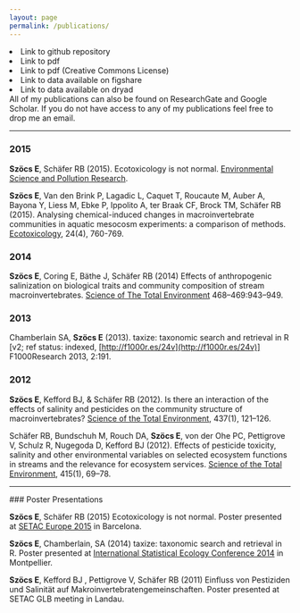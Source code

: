 ```yaml
---
layout: page
permalink: /publications/
---
```



<div class="row">
  <div class="col-md-5">
    <div class="container">
      <div class='sidebar'>
	<li><span style="color:#e14000"><i class="fa fa-github"></i></span> Link to github repository</li>
	<li><span style="color:#e14000"><i class="fa fa-file-pdf-o"></i></span> Link to pdf </li>
	<li><span style="color:#e14000"><i class="cc cc-cc"></i></span> Link to pdf (Creative Commons License)</li>
	<li><span style="color:#e14000"><i class="ai ai-figshare"></i></span> Link to data available on figshare </li>
	<li><span style="color:#e14000"><i class="ai ai-dryad"></i></span> Link to data available on dryad</li>
	</div>
    </div>
  </div>
  <div class="col-md-7">
          All of my publications can also be found on ResearchGate and  Google Scholar. If you do not have access to any of my publications feel free to drop me an email.
  </div>
</div>

<hr>

<div class="publist" markdown="1">

### 2015

**Szöcs E**,  Schäfer RB (2015). Ecotoxicology is not normal. [Environmental Science and Pollution Research](http://link.springer.com/article/10.1007%2Fs11356-015-4579-3). <a href="https://github.com/EDiLD/usetheglm"><i class="fa fa-github"></i></a> <a href="https://github.com/EDiLD/usetheglm/raw/master/manuscript/final/report.pdf"><i class="fa fa-file-pdf-o"></i></a> 

**Szöcs E**, Van den Brink P, Lagadic L, Caquet T, Roucaute M, Auber A, Bayona Y, Liess M, Ebke P, Ippolito A, ter Braak CF, Brock TM, Schäfer RB (2015). Analysing chemical-induced changes in macroinvertebrate communities in aquatic mesocosm experiments: a comparison of methods.  [Ecotoxicology](http://link.springer.com/article/10.1007/s10646-015-1421-0#), 24(4), 760-769.


### 2014

**Szöcs E**, Coring E, Bäthe J, Schäfer RB (2014) Effects of anthropogenic salinization on biological traits and community composition of stream macroinvertebrates. [Science of The Total Environment](http://www.sciencedirect.com/science/article/pii/S0048969713009728) 468–469:943–949. <a href="http://figshare.com/articles/Data_from_Effects_of_anthropogenic_salinisation_on_biological_traits_and_community_composition_of_stream_macroinvertebrates_/810488"><i class="ai ai-figshare"></i></a>


### 2013

Chamberlain SA, **Szöcs E** (2013). taxize: taxonomic search and retrieval in R [v2; ref status: indexed, [http://f1000r.es/24v](http://f1000r.es/24v)] F1000Research 2013, 2:191. <a href="http://f1000research.com/articles/2-191/v2/pdf"><i class="cc cc-cc"></i></a>


### 2012

**Szöcs E**, Kefford BJ, & Schäfer RB (2012). Is there an interaction of the effects of salinity and pesticides on the community structure of macroinvertebrates? [Science of the Total Environment](http://www.sciencedirect.com/science/article/pii/S004896971201011X), 437(1), 121–126.  <a href="http://datadryad.org/resource/doi:10.5061/dryad.23hs6"><i class="ai ai-dryad"></i></a>

Schäfer RB, Bundschuh M, Rouch DA, **Szöcs E**, von der Ohe PC, Pettigrove V, Schulz R, Nugegoda D, Kefford BJ (2012). Effects of pesticide toxicity, salinity and other environmental variables on selected ecosystem functions in streams and the relevance for ecosystem services. [Science of the Total Environment](http://www.sciencedirect.com/science/article/pii/S0048969711005912), 415(1), 69–78.

 <hr>	                                                                                                                                                                                                                                                                                                                            
### Poster Presentations

**Szöcs E**, Schäfer RB (2015) Ecotoxicology is not normal.
Poster presented at [SETAC Europe 2015](http://barcelona.setac.eu/?contentid=767) in Barcelona. <a href="https://github.com/EDiLD/usetheglm/raw/master/poster/poster.pdf"><i class="fa fa-fw fa-file-pdf-o"></i></a> <a href="https://github.com/EDiLD/usetheglm/tree/master/poster"><i class="fa fa-github"></i></a>

**Szöcs E**, Chamberlain, SA (2014) taxize: taxonomic search and retrieval in R.
Poster presented at [International Statistical Ecology Conference 2014](http://isec2014.sciencesconf.org/) in Montpellier.  <a href="http://edild.github.io/files/poster_isec2014.pdf"><i class="fa fa-fw fa-file-pdf-o"></i></a> <a href="https://github.com/EDiLD/taxize_posterr"><i class="fa fa-github"></i></a>

**Szöcs E**, Kefford BJ , Pettigrove V, Schäfer RB (2011) Einfluss von Pestiziden und Salinität auf Makroinvertebratengemeinschaften.  Poster presented at SETAC GLB meeting in Landau. <a href="http://edild.github.io/files/Poster_2011_SETAC-GLB_Landau.pdf"><i class="fa fa-file-pdf-o"></i></a>

<div class="publist">